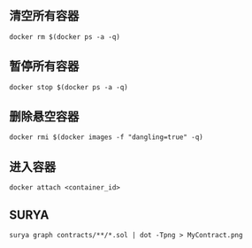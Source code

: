 ## 清空所有容器

```shell
docker rm $(docker ps -a -q)
```

## 暂停所有容器

```shell
docker stop $(docker ps -a -q)
```

## 删除悬空容器
```shell
docker rmi $(docker images -f "dangling=true" -q)
```

## 进入容器

```shell
docker attach <container_id>
```

## SURYA

```shell
surya graph contracts/**/*.sol | dot -Tpng > MyContract.png
```